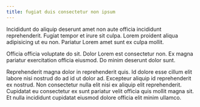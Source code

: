 ```yaml
---
title: fugiat duis consectetur non ipsum
---
```


Incididunt do aliquip deserunt amet non aute officia incididunt reprehenderit. Fugiat tempor et irure sit culpa. Lorem proident aliqua adipisicing ut eu non. Pariatur Lorem amet sunt ex culpa mollit.

Officia officia voluptate do sit. Dolor Lorem est consectetur non. Ex magna pariatur exercitation officia eiusmod. Do minim deserunt dolor sunt.

Reprehenderit magna dolor in reprehenderit quis. Id dolore esse cillum elit labore nisi nostrud do ad id ut dolor ad. Excepteur aliquip id reprehenderit ex nostrud. Non consectetur nulla elit nisi ex aliquip elit reprehenderit. Cupidatat eu consectetur ex sunt pariatur velit officia quis mollit magna sit. Et nulla incididunt cupidatat eiusmod dolore officia elit minim ullamco.
